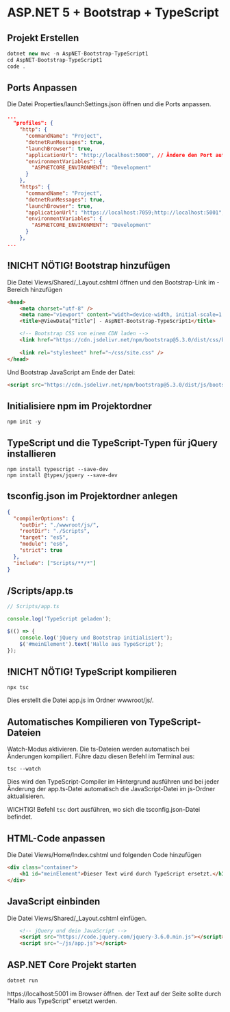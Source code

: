 
# ASP.NET 5 + Bootstrap + TypeScript

## Projekt Erstellen

```` c#
dotnet new mvc -n AspNET-Bootstrap-TypeScript1
cd AspNET-Bootstrap-TypeScript1
code .
````



## Ports Anpassen

Die Datei Properties/launchSettings.json öffnen und die Ports anpassen.

```` json
...
  "profiles": {
    "http": {
      "commandName": "Project",
      "dotnetRunMessages": true,
      "launchBrowser": true,
      "applicationUrl": "http://localhost:5000", // Ändere den Port auf 5000
      "environmentVariables": {
        "ASPNETCORE_ENVIRONMENT": "Development"
      }
    },
    "https": {
      "commandName": "Project",
      "dotnetRunMessages": true,
      "launchBrowser": true,
      "applicationUrl": "https://localhost:7059;http://localhost:5001", // Ändere den Port auf 5001
      "environmentVariables": {
        "ASPNETCORE_ENVIRONMENT": "Development"
      }
    },
...
````


## !NICHT NÖTIG! Bootstrap hinzufügen


Die Datei Views/Shared/_Layout.cshtml öffnen und den Bootstrap-Link im <head>-Bereich hinzufügen

```` html
<head>
    <meta charset="utf-8" />
    <meta name="viewport" content="width=device-width, initial-scale=1.0" />
    <title>@ViewData["Title"] - AspNET-Bootstrap-TypeScript1</title>

    <!-- Bootstrap CSS von einem CDN laden -->
    <link href="https://cdn.jsdelivr.net/npm/bootstrap@5.3.0/dist/css/bootstrap.min.css" rel="stylesheet" />
    
    <link rel="stylesheet" href="~/css/site.css" />
</head>
````

Und Bootstrap JavaScript am Ende der Datei:

```` html
<script src="https://cdn.jsdelivr.net/npm/bootstrap@5.3.0/dist/js/bootstrap.bundle.min.js"></script>
````


## Initialisiere npm im Projektordner

````
npm init -y
````

## TypeScript und die TypeScript-Typen für jQuery installieren

````
npm install typescript --save-dev
npm install @types/jquery --save-dev
````

##  tsconfig.json im Projektordner anlegen

```` json
{
  "compilerOptions": {
    "outDir": "./wwwroot/js/",
    "rootDir": "./Scripts",
    "target": "es5",
    "module": "es6",
    "strict": true
  },
  "include": ["Scripts/**/*"]
}
````

## /Scripts/app.ts


```` typescript
// Scripts/app.ts

console.log('TypeScript geladen');

$(() => {
    console.log('jQuery und Bootstrap initialisiert');
    $('#meinElement').text('Hallo aus TypeScript');
});
````

## !NICHT NÖTIG! TypeScript kompilieren

````
npx tsc
````

Dies erstellt die Datei app.js im Ordner wwwroot/js/.

## Automatisches Kompilieren von TypeScript-Dateien

Watch-Modus aktivieren. 
Die ts-Dateien werden automatisch bei Änderungen kompiliert. Führe dazu diesen Befehl im Terminal aus:

``` Terminal
tsc --watch
```

Dies wird den TypeScript-Compiler im Hintergrund ausführen und bei jeder Änderung der app.ts-Datei automatisch die JavaScript-Datei im js-Ordner aktualisieren.

WICHTIG! Befehl ````tsc```` dort ausführen, wo sich die tsconfig.json-Datei befindet.


## HTML-Code anpassen

Die Datei Views/Home/Index.cshtml und folgenden Code hinzufügen

```` html
<div class="container">
    <h1 id="meinElement">Dieser Text wird durch TypeScript ersetzt.</h1>
</div>
````

## JavaScript einbinden

Die Datei Views/Shared/_Layout.cshtml einfügen.

```` html
    <!-- jQuery und dein JavaScript -->
    <script src="https://code.jquery.com/jquery-3.6.0.min.js"></script>
    <script src="~/js/app.js"></script>
````


## ASP.NET Core Projekt starten

````` powershell
dotnet run
`````

https://localhost:5001 im Browser öffnen.
der Text auf der Seite sollte durch "Hallo aus TypeScript" ersetzt werden.
